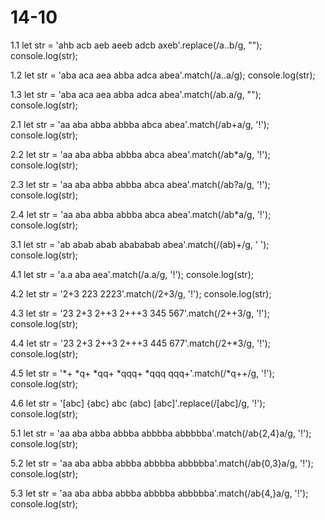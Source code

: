 # 14-10

1.1
let str = 'ahb acb aeb aeeb adcb axeb'.replace(/a..b/g, "");
console.log(str);

1.2
let str = 'aba aca aea abba adca abea'.match(/a..a/g);
console.log(str);

1.3
let str = 'aba aca aea abba adca abea'.match(/ab.a/g, "");
console.log(str);

2.1
let str = 'aa aba abba abbba abca abea'.match(/ab+a/g, '!');
console.log(str);

2.2
let str = 'aa aba abba abbba abca abea'.match(/ab*a/g, '!');
console.log(str);

2.3
let str = 'aa aba abba abbba abca abea'.match(/ab?a/g, '!');
console.log(str);

2.4
let str = 'aa aba abba abbba abca abea'.match(/ab*a/g, '!');
console.log(str);

3.1
let str = 'ab abab abab abababab abea'.match(/(ab)+/g, ' ');
console.log(str);

4.1
let str = 'a.a aba aea'.match(/a\.a/g, '!');
console.log(str);

4.2
let str = '2+3 223 2223'.match(/2\+3/g, '!');
console.log(str);

4.3
let str = '23 2+3 2++3 2+++3 345 567'.match(/2\++3/g, '!');
console.log(str);

4.4
let str = '23 2+3 2++3 2+++3 445 677'.match(/2\+*3/g, '!');
console.log(str);

4.5
let str = '*+ *q+ *qq+ *qqq+ *qqq qqq+'.match(/\*q+\+/g, '!');
console.log(str);

4.6
let str = '[abc] {abc} abc (abc) [abc]'.replace(/\[abc\]/g, '!');
console.log(str);

5.1
let str = 'aa aba abba abbba abbbba abbbbba'.match(/ab{2,4}a/g, '!');
console.log(str);

5.2
let str = 'aa aba abba abbba abbbba abbbbba'.match(/ab{0,3}a/g, '!');
console.log(str);

5.3
let str = 'aa aba abba abbba abbbba abbbbba'.match(/ab{4,}a/g, '!');
console.log(str);
